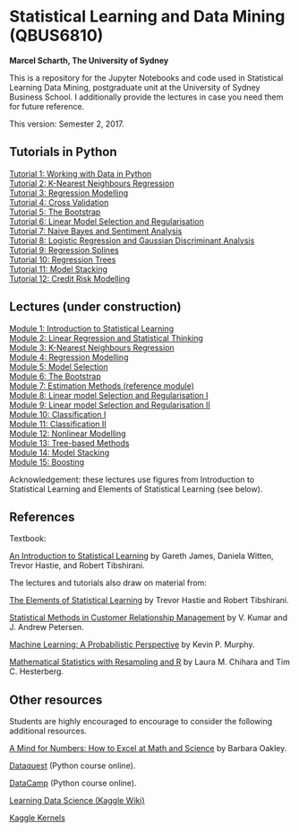 # Statistical Learning and Data Mining (QBUS6810)
**Marcel Scharth, The University of Sydney**

This is a repository for the Jupyter Notebooks and code used in Statistical Learning Data Mining, postgraduate unit at the University of Sydney Business School. I additionally provide the lectures in case you need them for future reference. 

This version: Semester 2, 2017.

## Tutorials in Python

[Tutorial 1: Working with Data in Python](https://nbviewer.jupyter.org/github/mscharth/statistical-learning/blob/master/tutorials/Tutorial%2001%20Working%20with%20data%20in%20Python.ipynb)
<br/>[Tutorial 2: K-Nearest Neighbours Regression](https://nbviewer.jupyter.org/github/mscharth/statistical-learning/blob/master/tutorials/Tutorial%2002%20KNN.ipynb)
<br/>[Tutorial 3: Regression Modelling](https://nbviewer.jupyter.org/github/mscharth/statistical-learning/blob/master/tutorials/Tutorial%2003%20Regression%20Modelling.ipynb)
<br/>[Tutorial 4: Cross Validation](https://nbviewer.jupyter.org/github/mscharth/statistical-learning/blob/master/tutorials/Tutorial%2004%20Cross%20Validation.ipynb)
<br/>[Tutorial 5: The Bootstrap](https://nbviewer.jupyter.org/github/mscharth/statistical-learning/blob/master/tutorials/Tutorial%2005%20Bootstrap.ipynb)
<br/>[Tutorial 6: Linear Model Selection and Regularisation](https://nbviewer.jupyter.org/github/mscharth/statistical-learning/blob/master/tutorials/Tutorial%2006%20Linear%20Model%20Selection%20and%20Regularisation.ipynb)
<br/>[Tutorial 7: Naive Bayes and Sentiment Analysis](https://nbviewer.jupyter.org/github/mscharth/statistical-learning/blob/master/tutorials/Tutorial%2007%20Naive%20Bayes%20and%20Sentiment%20Analysis.ipynb)
<br/>[Tutorial 8: Logistic Regression and Gaussian Discriminant Analysis](https://nbviewer.jupyter.org/github/mscharth/statistical-learning/blob/master/tutorials/Tutorial%2008%20Classification.ipynb)
<br/>[Tutorial 9: Regression Splines](https://nbviewer.jupyter.org/github/mscharth/statistical-learning/blob/master/tutorials/Tutorial%2009%20Regression%20Splines.ipynb)
<br/>[Tutorial 10: Regression Trees](https://nbviewer.jupyter.org/github/mscharth/statistical-learning/blob/master/tutorials/Tutorial%2010%20Regression%20Trees.ipynb)
<br/>[Tutorial 11: Model Stacking](https://nbviewer.jupyter.org/github/mscharth/statistical-learning/blob/master/tutorials/Tutorial%2011%20Model%20Stacking.ipynb)
<br/>[Tutorial 12: Credit Risk Modelling](https://nbviewer.jupyter.org/github/mscharth/statistical-learning/blob/master/tutorials/Tutorial%2012%20Credit%20Risk.ipynb)

## Lectures (under construction)

[Module 1: Introduction to Statistical Learning](/lectures/QBUS6810-01.pdf)
<br/>[Module 2: Linear Regression and Statistical Thinking](/lectures/QBUS6810-02.pdf)
<br/>[Module 3: K-Nearest Neighbours Regression](/lectures/QBUS6810-03.pdf)
<br/>[Module 4: Regression Modelling](/lectures/QBUS6810-04.pdf)
<br/>[Module 5: Model Selection](/lectures/QBUS6810-05.pdf)
<br/>[Module 6: The Bootstrap](/lectures/QBUS6810-06.pdf)
<br/>[Module 7: Estimation Methods (reference module)](/lectures/QBUS6810-07.pdf)
<br/>[Module 8: Linear model Selection and Regularisation I](/lectures/QBUS6810-08.pdf)
<br/>[Module 9: Linear model Selection and Regularisation II](/lectures/QBUS6810-09.pdf)
<br/>[Module 10: Classification I](/lectures/QBUS6810-10.pdf)
<br/>[Module 11: Classification II](/lectures/QBUS6810-11.pdf)
<br/>[Module 12: Nonlinear Modelling](/lectures/QBUS6810-12.pdf)
<br/>[Module 13: Tree-based Methods](/lectures/QBUS6810-13.pdf)
<br/>[Module 14: Model Stacking](/lectures/QBUS6810-14.pdf)
<br/>[Module 15: Boosting](/lectures/QBUS6810-15.pdf)

Acknowledgement: these lectures use figures from Introduction to Statistical Learning and Elements of Statistical Learning (see below).

## References

Textbook:

[An Introduction to Statistical Learning](https://www.amazon.com/Introduction-Statistical-Learning-Applications-Statistics/dp/1461471370/) by Gareth James, Daniela Witten, Trevor Hastie, and Robert Tibshirani.

The lectures and tutorials also draw on material from: 

[The Elements of Statistical Learning](https://www.amazon.com/Elements-Statistical-Learning-Prediction-Statistics/dp/0387848576/) by Trevor Hastie and Robert Tibshirani.

[Statistical Methods in Customer Relationship Management](https://www.amazon.com/Statistical-Methods-Customer-Relationship-Management/dp/1119993202/) by V. Kumar and J. Andrew Petersen.

[Machine Learning: A Probabilistic Perspective](https://www.amazon.com/Machine-Learning-Probabilistic-Perspective-Computation/dp/0262018020/) by Kevin P. Murphy. 

[Mathematical Statistics with Resampling and R](https://www.amazon.com/Mathematical-Statistics-Resampling-Laura-Chihara/dp/1118029852/) by Laura M. Chihara and Tim C. Hesterberg.

## Other resources

Students are highly encouraged to encourage to consider the following additional resources.

[A Mind for Numbers: How to Excel at Math and Science](https://www.amazon.com/Mind-Numbers-Science-Flunked-Algebra/) by Barbara Oakley.

[Dataquest](https://www.dataquest.io/) (Python course online).

[DataCamp](https://www.datacamp.com/) (Python course  online).

[Learning Data Science (Kaggle Wiki)](https://www.kaggle.com/wiki/Home)

[Kaggle Kernels](https://www.kaggle.com/kernels)
